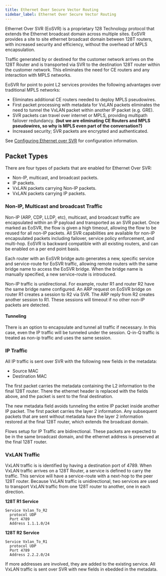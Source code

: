 ```yaml
---
title: Ethernet Over Secure Vector Routing
sidebar_label: Ethernet Over Secure Vector Routing
---
```


Ethernet Over SVR (EoSVR) is a proprietary 128 Technology protocol that extends the Ethernet broadcast domain across multiple sites. EoSVR provides a site to site ethernet broadcast domain between 128T routers, with increased security and efficiency, without the overhead of MPLS encapsulation.  

Traffic generated by or destined for the customer network arrives on the 128T Router and is transported via SVR to the destination 128T router within the customer network. This eliminates the need for CE routers and any interaction with MPLS networks.

EoSVR for point to point L2 services provides the following advantages over traditional MPLS networks:
- Eliminates additional CE routers needed to deploy MPLS pseudowires.
- First packet processing with metadata for VxLAN packets eliminates the need to tunnel the VxLAN packet within another IP packet (e.g. GRE).
- SVR packets can travel over internet or MPLS, providing multipath failover redundancy. **(but we are eliminating CE Routers and MPLS pseudowires, so why is MPLS even part of the conversation?)**
- Increased security; SVR packets are encrypted and authenticated.

See [Configuring Ethernet over SVR](config_EthoSVR.md) for configuration information. 

## Packet Types
There are four types of packets that are enabled for Ethernet Over SVR:
- Non-IP, multicast, and broadcast packets.
- IP packets.
- VxLAN packets carrying Non-IP packets.
- VxLAN packets carrying IP packets.

### Non-IP, Multicast and broadcast Traffic

Non-IP (ARP, CDP, LLDP, etc), multicast, and broadcast traffic are encapsulated within an IP payload and transported as an SVR packet. Once marked as EoSVR, the flow is given a high timeout, allowing the flow to be reused for all non-IP packets. 
All SVR capabilities are available for non-IP encapsulated packets including failover, service policy enforcement, and multi-hop. EoSVR is backward compatible with all existing routers, and can be enabled on a per end point basis.

Each router with an EoSVR bridge auto generates a new, specific service and service-route for EoSVR traffic, allowing remote routers with the same bridge name to access the EoSVR bridge. When the bridge name is manually specified, a new service-route is introduced.

Non-IP traffic is unidirectional. For example, router R1 and router R2 have the same bridge name configured. An ARP request on EoSVR bridge on router R1 creates a session to R2 via SVR. The ARP reply from R2 creates another session to R1. These sessions will timeout if no other non-IP packets are detected.

#### Tunneling

There is an option to encapsulate and tunnel all traffic if necessary. In this case, even the IP traffic will be tunneled under the session. Q-in-Q traffic is treated as non-ip traffic and uses the same session.

### IP Traffic

All IP traffic is sent over SVR with the following new fields in the metadata:

- Source MAC
- Destination MAC

The first packet carries the metadata containing the L2 information to the final 128T router. There the ethernet header is replaced with the fields above, and the packet is sent to the final destination.

The new metadata field avoids tunneling the entire IP packet inside another IP packet. The first packet carries the layer 2 information. Any subsequent packets that are sent without metadata have the layer 2 information restored at the final 128T router, which extends the broadcast domain.

Flows setup for IP Traffic are bidirectional. These packets are expected to be in the same broadcast domain, and the ethernet address is preserved at the final 128T router.

### VxLAN Traffic

VxLAN traffic is is identified by having a destination port of 4789. When VxLAN traffic arrives on a 128T Router, a service is defined to carry the traffic. This service will have a service-route with a next-hop to the peer 128T router. Because VxLAN traffic is unidirectional, two services are used to transport VxLAN traffic from one 128T router to another, one in each direction. 

**128T R1 Service**
```
Service Vxlan_To_R2
  protocol UDP
  Port 4789
  Address 1.1.1.0/24
  ```

**128T R2 Service**
```
Service Vxlan_To_R1
  protocol UDP
  Port 4789
  Address 2.2.2.0/24
```
If more addresses are involved, they are added to the existing service. All VxLAN traffic is sent over SVR with new fields in ebedded in the metadata. 




